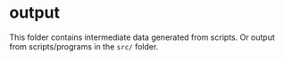 # output

This folder contains intermediate data generated from scripts.
Or output from scripts/programs in the `src/` folder.
